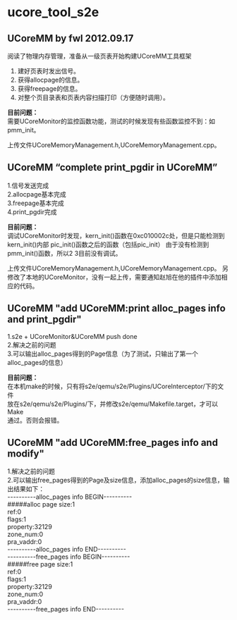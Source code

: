 ucore_tool_s2e
==============
UCoreMM by fwl 2012.09.17
-------------------------
阅读了物理内存管理，准备从一级页表开始构建UCoreMM工具框架<br>
1. 建好页表时发出信号。<br>
2. 获得allocpage的信息。<br>
3. 获得freepage的信息。<br>
4. 对整个页目录表和页表内容扫描打印（方便随时调用）。<br>

**目前问题：**<br>
需要UCoreMonitor的监控函数功能，测试的时候发现有些函数监控不到：如pmm_init。<br>

上传文件UCoreMemoryManagement.h,UCoreMemoryManagement.cpp。

UCoreMM “complete print_pgdir in UCoreMM”
-------------------------
1.信号发送完成 <br>
2.allocpage基本完成 <br>
3.freepage基本完成 <br>
4.print_pgdir完成 <br>

**目前问题：** <br>
调试UCoreMonitor时发现，kern_init()函数在0xc010002c处，但是只能检测到kern_init()内部 pic_init()函数之后的函数（包括pic_init）
由于没有检测到pmm_init()函数，所以2 3目前没有调试。

上传文件UCoreMemoryManagement.h,UCoreMemoryManagement.cpp。
另修改了本地的UCoreMonitor，没有一起上传，需要通知赵旭在他的插件中添加相应的代码。

UCoreMM "add UCoreMM:print alloc_pages info and print_pgdir"
-------------------------
1.s2e + UCoreMonitor&UCoreMM push done <br>
2.解决之前的问题 <br>
3.可以输出alloc_pages得到的Page信息（为了测试，只输出了第一个alloc_pages的信息） <br>

**目前问题：**  <br>
在本机make的时候，只有将s2e/qemu/s2e/Plugins/UCoreInterceptor/下的文件 <br>
放在s2e/qemu/s2e/Plugins/下，并修改s2e/qemu/Makefile.target，才可以Make <br>
通过。否则会报错。

UCoreMM "add UCoreMM:free_pages info and modify"
-------------------------
1.解决之前的问题 <br>
2.可以输出free_pages得到的Page及size信息，添加alloc_pages的size信息，输出结果如下： <br>
----------alloc_pages info BEGIN---------- <br>
#####alloc page size:1 <br>
ref:0 <br>
flags:1 <br>
property:32129 <br>
zone_num:0 <br>
pra_vaddr:0 <br>
----------alloc_pages info END---------- <br>
----------free_pages info BEGIN---------- <br>
#####free page size:1 <br>
ref:0 <br>
flags:1 <br>
property:32129 <br>
zone_num:0 <br>
pra_vaddr:0 <br>
----------free_pages info END---------- <br>